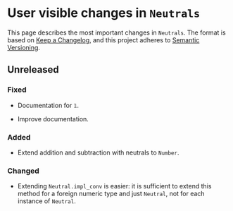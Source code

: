 # User visible changes in `Neutrals`

This page describes the most important changes in `Neutrals`. The format is based on [Keep
a Changelog](https://keepachangelog.com/en/1.1.0/), and this project adheres to [Semantic
Versioning](https://semver.org/spec).

## Unreleased

### Fixed

- Documentation for `𝟙`.

- Improve documentation.

### Added

- Extend addition and subtraction with neutrals to `Number`.

### Changed

- Extending `Neutral.impl_conv` is easier: it is sufficient to extend this method for a
  foreign numeric type and just `Neutral`, not for each instance of `Neutral`.
